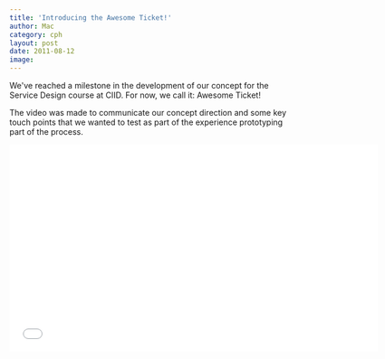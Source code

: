 ```yaml
---
title: 'Introducing the Awesome Ticket!'
author: Mac
category: cph
layout: post
date: 2011-08-12
image: 
---
```


We've reached a milestone in the development of our concept for the Service Design course at CIID. For now, we call it: Awesome Ticket!

The video was made to communicate our concept direction and some key touch points that we wanted to test as part of the experience prototyping part of the process.

<iframe src="//player.vimeo.com/video/30599542?title=0&amp;byline=0&amp;portrait=0&amp;color=ffffff" width="650" height="366" frameborder="0" webkitallowfullscreen mozallowfullscreen allowfullscreen></iframe>